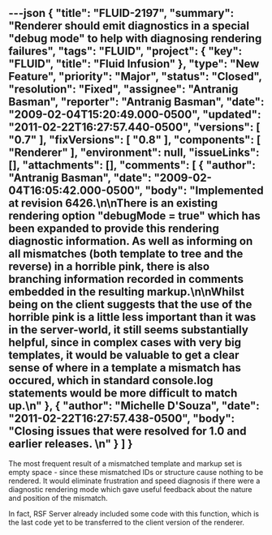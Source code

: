 ---json
{
  "title": "FLUID-2197",
  "summary": "Renderer should emit diagnostics in a special \"debug mode\" to help with diagnosing rendering failures",
  "tags": "FLUID",
  "project": {
    "key": "FLUID",
    "title": "Fluid Infusion"
  },
  "type": "New Feature",
  "priority": "Major",
  "status": "Closed",
  "resolution": "Fixed",
  "assignee": "Antranig Basman",
  "reporter": "Antranig Basman",
  "date": "2009-02-04T15:20:49.000-0500",
  "updated": "2011-02-22T16:27:57.440-0500",
  "versions": [
    "0.7"
  ],
  "fixVersions": [
    "0.8"
  ],
  "components": [
    "Renderer"
  ],
  "environment": null,
  "issueLinks": [],
  "attachments": [],
  "comments": [
    {
      "author": "Antranig Basman",
      "date": "2009-02-04T16:05:42.000-0500",
      "body": "Implemented at revision 6426.\n\nThere is an existing rendering option \"debugMode = true\" which has been expanded to provide this rendering diagnostic information. As well as informing on all mismatches (both template to tree and the reverse) in a horrible pink, there is also branching information recorded in comments embedded in the resulting markup.\n\nWhilst being on the client suggests that the use of the horrible pink is a little less important than it was in the server-world, it still seems substantially helpful, since in complex cases with very big templates, it would be valuable to get a clear sense of **where** in a template a mismatch has occured, which in standard console.log statements would be more difficult to match up.\n"
    },
    {
      "author": "Michelle D'Souza",
      "date": "2011-02-22T16:27:57.438-0500",
      "body": "Closing issues that were resolved for 1.0 and earlier releases.&#x20;\n"
    }
  ]
}
---
The most frequent result of a mismatched template and markup set is empty space - since these mismatched IDs or structure cause nothing to be rendered. It would eliminate frustration and speed diagnosis if there were a diagnostic rendering mode which gave useful feedback about the nature and position of the mismatch.

In fact, RSF Server already included some code with this function, which is the last code yet to be transferred to the client version of the renderer.&#x20;

        